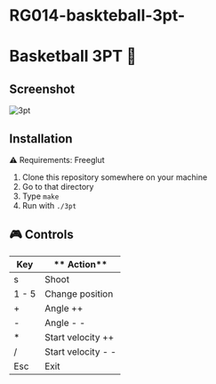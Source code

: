 # RG014-baskteball-3pt-
Basketball 3PT :basketball: 
==============


## Screenshot

![3pt](https://raw.githubusercontent.com/MATF-RG17/RG014-baskteball-3pt-/master/screenshots/photo4.png)

## Installation
:warning: Requirements: Freeglut

1. Clone this repository somewhere on your machine
2. Go to that directory
3. Type `make`
4. Run with `./3pt`

## :video_game: Controls 

| **Key**  | ** Action** |
|------|--------|
|s    | Shoot  |
|1 - 5| Change position |
|  + |  Angle ++ |
|  - |  Angle - - |
|  * | Start velocity ++ |
|  / | Start velocity - -|
| Esc| Exit |


